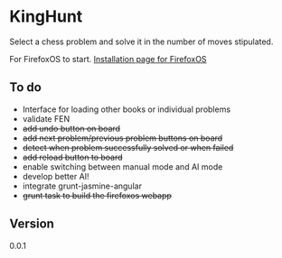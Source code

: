 # KingHunt

Select a chess problem and solve it in the number of moves stipulated.

For FirefoxOS to start. [Installation page for FirefoxOS](http://buzzdecafe.github.io/kinghunt/)


## To do

* Interface for loading other books or individual problems
* validate FEN
* <span style="text-decoration:line-through;">add undo button on board</span>
* <span style="text-decoration:line-through;">add next problem/previous problem buttons on board</span>
* <span style="text-decoration:line-through;">detect when problem successfully solved or when failed</span>
* <span style="text-decoration:line-through;">add reload button to board</span>
* enable switching between manual mode and AI mode
* develop better AI!
* integrate grunt-jasmine-angular
* <span style="text-decoration:line-through;">grunt task to build the firefoxos webapp</span>

## Version

0.0.1


